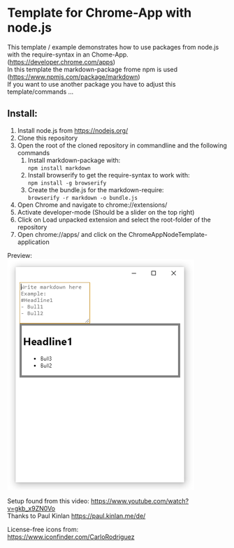 # Template for Chrome-App with node.js

This template / example demonstrates how to use packages from node.js with the require-syntax in an Chome-App. (https://developer.chrome.com/apps)  
In this template the markdown-package frome npm is used (https://www.npmjs.com/package/markdown)  
If you want to use another package you have to adjust this template/commands ...

## Install:

1. Install node.js from https://nodejs.org/
1. Clone this repository
1. Open the root of the cloned repository in commandline and the following commands
    1. Install markdown-package with:  
    `npm install markdown`
    1. Install browserify to get the require-syntax to work with:  
    `npm install -g browserify`
    1. Create the bundle.js for the markdown-require:  
    `browserify -r markdown -o bundle.js`
1. Open Chrome and navigate to chrome://extensions/
1. Activate developer-mode (Should be a slider on the top right)
1. Click on Load unpacked extension and select the root-folder of the repository
1. Open chrome://apps/ and click on the ChromeAppNodeTemplate-application

Preview:  
![App-Preview](https://raw.githubusercontent.com/D4koon/ChromeApp-with-node/master/images/preview.png "App-Preview")

Setup found from this video: https://www.youtube.com/watch?v=gkb_x9ZN0Vo  
Thanks to Paul Kinlan https://paul.kinlan.me/de/

License-free icons from:  
https://www.iconfinder.com/CarloRodriguez
